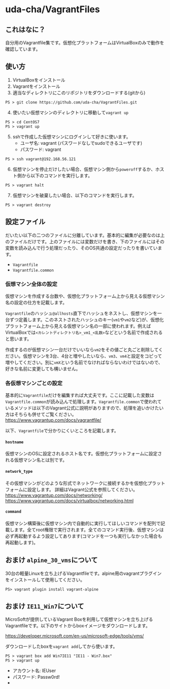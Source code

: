 # uda-cha/VagrantFiles

## これはなに？

自分用のVagrantfile集です。仮想化プラットフォームはVirtualBoxのみで動作を確認しています。

## 使い方

1. VirtualBoxをインストール
2. Vagrantをインストール
3. 適当なディレクトリにこのリポジトリをダウンロードする(gitから)
```
PS > git clone https://github.com/uda-cha/VagrantFiles.git
```
4. 使いたい仮想マシンのディレクトリに移動して`vagrant up`
```
PS > cd CentOS7
PS > vagrant up
```
5. sshで作成した仮想マシンにログインして好きに使います。
   - ユーザ名: vagrant (パスワードなしでsudoできるユーザです)
   - パスワード: vagrant
```
PS > ssh vagrant@192.168.56.121
```
6. 仮想マシンを停止だけしたい場合、仮想マシン側から`poweroff`するか、ホスト側から以下のコマンドを実行します。
```
PS > vagrant halt
```
7. 仮想マシンを破棄したい場合、以下のコマンドを実行します。
```
PS > vagrant destroy
```

## 設定ファイル

だいたい以下の二つのファイルに分離しています。基本的に編集が必要なのは上のファイルだけです。上のファイルには変数だけを書き、下のファイルにはその変数を読み込んで行う処理だったり、そのOS共通の設定だったりを書いています。
- `Vagrantfile`
- `Vagrantfile.common`

### 仮想マシン全体の設定

仮想マシンを作成する台数や、仮想化プラットフォーム上から見える仮想マシン名の設定の仕方を記載します。

`Vagrantfile`のハッシュ`@allhosts`直下でハッシュをネストし、仮想マシンを一台ずつ定義します。このネストされたハッシュのキー(`vm1`や`vm2`など)が、仮想化プラットフォーム上から見える仮想マシン名の一部に使われます。例えばVirtualBoxでは`<カレントディレクトリ名>_vm1_<乱数>`などという名前で作成されると思います。

作成するのが仮想マシン一台だけでいいなら`vm2`をその値ごと丸ごと削除してください。仮想マシンを3台、4台と増やしたいなら、`vm3`、`vm4`と設定をコピって増やしてください。別に`vmX`という名前でなければならないわけではないので、好きな名前に変更しても構いません。

### 各仮想マシンごとの設定

基本的に`Vagrantfile`だけを編集すれば大丈夫です。ここに記載した変数は`Vagrantfile.common`が読み込んで処理します。`Vagrantfile.common`で使われているメソッドは以下のVagrant公式に説明がありますので、処理を追いかけたい方はそちらも併せてご覧ください。
https://www.vagrantup.com/docs/vagrantfile/

以下、`Vagrantfile`で分かりにくいところを記載します。

#### `hostname`
仮想マシンのOSに設定されるホスト名です。仮想化プラットフォームに設定される仮想マシン名とは別です。

#### `network_type`

その仮想マシンがどのような形式でネットワークに接続するかを仮想化プラットフォームに設定します。
詳細はVagrant公式を参照してください。
https://www.vagrantup.com/docs/networking/
https://www.vagrantup.com/docs/virtualbox/networking.html

#### `command`

仮想マシン構築後に仮想マシン内で自動的に実行してほしいコマンドを配列で記載します。全てroot権限で実行されます。全てのコマンド実行後、仮想マシンは必ず再起動するよう設定してあります(コマンドを一つも実行しなかった場合も再起動します)。

## おまけ `alpine_30_vms`について

30台の軽量Linuxを立ち上げるVagrantfileです。alpine用のvagrantプラグインをインストールして使用してください。
```
PS> vagrant plugin install vagrant-alpine
```

## おまけ `IE11_Win7`について

MicroSoftが提供しているVagrant Boxを利用して仮想マシンを立ち上げるVagrantfileです。以下のサイトからboxイメージをダウンロードします。

https://developer.microsoft.com/en-us/microsoft-edge/tools/vms/

ダウンロードしたboxを`vagrant add`してから使います。

```
PS > vagrant box add Win7IE11 "IE11 - Win7.box"
PS > vagrant up
```

- アカウント名: IEUser
- パスワード: Passw0rd!
- 